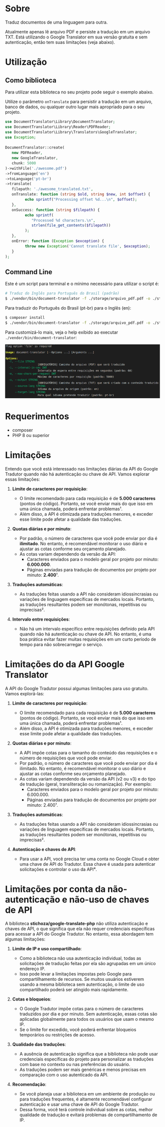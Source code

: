 # Sobre

Traduz documentos de uma linguagem para outra.

Atualmente apenas lê arquivo PDF e persiste a tradução em um arquivo TXT.
Está utilizando o Google Translator em sua versão gratuita e sem autenticação, então tem suas limitações (veja abaixo).

# Utilização

## Como biblioteca

Para utilizar esta biblioteca no seu projeto pode seguir o exemplo abaixo.

Utilize o parâmetro `onTranslate` para persistir a tradução em um arquivo, banco de dados, ou qualquer outro lugar mais apropriado para o seu projeto.

```php
use DocumentTranslator\Library\DocumentTranslator;
use DocumentTranslator\Library\Reader\PDFReader;
use DocumentTranslator\Library\Translators\GoogleTranslator;
use Exception;

DocumentTranslator::create(
   new PDFReader,
   new GoogleTranslator,
   chunk: 5000
)->withFile('./awesome.pdf')
->fromLanguage('en')
->toLanguage('pt-br')
->translate(
   filepath: './awesome_translated.txt',
   onTranslate: function (string $old, string $new, int $offset) {
         echo sprintf("Processing offset %d...\n", $offset);
   },
   onSuccess: function (string $filepath) {
         echo sprintf(
            "Processed %d characters.\n",
            strlen(file_get_contents($filepath))
         );
   },
   onError: function (Exception $exception) {
         throw new Exception('Cannot translate file', $exception);
   }
);
```

## Command Line

Este é um script para terminal e o mínimo necessário para utilizar o script é:

```bash
# Traduz do Inglês para Português do Brasil (padrão)
$ ./vendor/bin/document-translator -f ./storage/arquivo_pdf.pdf -o ./storage/arquivo_traduzido.txt
```

Para traduzir do Português do Brasil (pt-br) para o Inglês (en):

```bash
$ composer install
$ ./vendor/bin/document-translator -f ./storage/arquivo_pdf.pdf -o ./storage/arquivo_traduzido.txt --source-lang=pt-br --target-lang=en
```

Para customizá-lo mais, veja o help exibido ao executar `./vendor/bin/document-translator`:

![alt text](help.png)


# Requerimentos

- composer
- PHP 8 ou superior

# Limitações

Entendo que você está interessado nas limitações diárias da API do Google Tradutor quando não há autenticação ou chave de API. Vamos explorar essas limitações:

1. **Limite de caracteres por requisição**:
   - O limite recomendado para cada requisição é de **5.000 caracteres** (pontos de código). Portanto, se você enviar mais do que isso em uma única chamada, poderá enfrentar problemas¹.
   - Além disso, a API é otimizada para traduções menores, e exceder esse limite pode afetar a qualidade das traduções.

2. **Quotas diárias e por minuto**:
   - Por padrão, o número de caracteres que você pode enviar por dia é **ilimitado**. No entanto, é recomendável monitorar o uso diário e ajustar as cotas conforme seu orçamento planejado.
   - As cotas variam dependendo da versão da API:
     - Caracteres enviados para o modelo geral por projeto por minuto: **6.000.000**.
     - Páginas enviadas para tradução de documentos por projeto por minuto: **2.400**¹.

3. **Traduções automáticas**:
   - As traduções feitas usando a API não consideram idiossincrasias ou variações de linguagem específicas de mercados locais. Portanto, as traduções resultantes podem ser monótonas, repetitivas ou imprecisas².

4. **Intervalo entre requisições**:
   - Não há um intervalo específico entre requisições definido pela API quando não há autenticação ou chave de API. No entanto, é uma boa prática evitar fazer muitas requisições em um curto período de tempo para não sobrecarregar o serviço.


# Limitações do da API Google Translator

A API do Google Tradutor possui algumas limitações para uso gratuito. Vamos explorá-las:

1. **Limite de caracteres por requisição**:
   - O limite recomendado para cada requisição é de **5.000 caracteres** (pontos de código). Portanto, se você enviar mais do que isso em uma única chamada, poderá enfrentar problemas¹.
   - Além disso, a API é otimizada para traduções menores, e exceder esse limite pode afetar a qualidade das traduções.

2. **Quotas diárias e por minuto**:
   - A API impõe cotas para o tamanho do conteúdo das requisições e o número de requisições que você pode enviar.
   - Por padrão, o número de caracteres que você pode enviar por dia é ilimitado. No entanto, é recomendável monitorar o uso diário e ajustar as cotas conforme seu orçamento planejado.
   - As cotas variam dependendo da versão da API (v2 ou v3) e do tipo de tradução (geral, transliteração ou romanização). Por exemplo:
     - Caracteres enviados para o modelo geral por projeto por minuto: 6.000.000.
     - Páginas enviadas para tradução de documentos por projeto por minuto: 2.400¹.

3. **Traduções automáticas**:
   - As traduções feitas usando a API não consideram idiossincrasias ou variações de linguagem específicas de mercados locais. Portanto, as traduções resultantes podem ser monótonas, repetitivas ou imprecisas².

4. **Autenticação e chaves de API**:
   - Para usar a API, você precisa ter uma conta no Google Cloud e obter uma chave de API do Tradutor. Essa chave é usada para autenticar solicitações e controlar o uso da API⁴.


# Limitações por conta da não-autenticação e não-uso de chaves de API

A biblioteca **stichoza/google-translate-php** não utiliza autenticação e chaves de API, o que significa que ela não requer credenciais específicas para acessar a API do Google Tradutor. No entanto, essa abordagem tem algumas limitações:

1. **Limite de IP e uso compartilhado**:
   - Como a biblioteca não usa autenticação individual, todas as solicitações de tradução feitas por ela são agrupadas em um único endereço IP.
   - Isso pode levar a limitações impostas pelo Google para compartilhamento de recursos. Se muitos usuários estiverem usando a mesma biblioteca sem autenticação, o limite de uso compartilhado poderá ser atingido mais rapidamente.

2. **Cotas e bloqueios**:
   - O Google Tradutor impõe cotas para o número de caracteres traduzidos por dia e por minuto. Sem autenticação, essas cotas são aplicadas globalmente para todos os usuários que usam o mesmo IP.
   - Se o limite for excedido, você poderá enfrentar bloqueios temporários ou restrições de acesso.

3. **Qualidade das traduções**:
   - A ausência de autenticação significa que a biblioteca não pode usar credenciais específicas do projeto para personalizar as traduções com base no contexto ou nas preferências do usuário.
   - As traduções podem ser mais genéricas e menos precisas em comparação com o uso autenticado da API.

4. **Recomendação**:
   - Se você planeja usar a biblioteca em um ambiente de produção ou para traduções frequentes, é altamente recomendável configurar autenticação e usar uma chave de API do Google Tradutor.
   - Dessa forma, você terá controle individual sobre as cotas, melhor qualidade de tradução e evitará problemas de compartilhamento de IP.